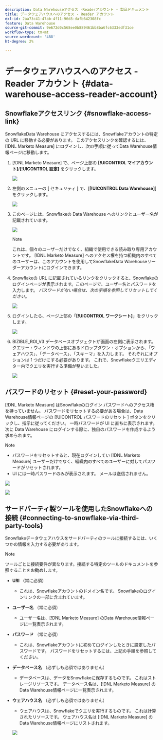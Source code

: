 ```yaml
---
description: Data Warehouseアクセス -Readerアカウント – 製品ドキュメント
title: データウェアハウスへのアクセス - Reader アカウント
exl-id: 2aa73c41-47ab-4f11-96d8-dafb642308fc
feature: Data Warehouse
source-git-commit: 9e672d0c568ee0b889461bb8ba6fc6333edf31ce
workflow-type: tm+mt
source-wordcount: '488'
ht-degree: 2%

---
```


# データウェアハウスへのアクセス - Reader アカウント {#data-warehouse-access-reader-account}

## Snowflakeアクセスリンク {#snowflake-access-link}

SnowflakeData Warehouse にアクセスするには、Snowflakeアカウントの特定の URL に移動する必要があります。 このアクセスリンクを確認するには、[!DNL Marketo Measure] にログインし、次の手順に従ってData Warehouse情報ページに移動します。

1. [!DNL Marketo Measure] で、ページ上部の **[!UICONTROL マイアカウント]**/**[!UICONTROL 設定]** をクリックします。

   ![](assets/data-warehouse-access-reader-account-1.png)

1. 左側のメニューの [ セキュリティ ] で、[**[!UICONTROL Data Warehouse]**] をクリックします。

   ![](assets/data-warehouse-access-reader-account-2.png)

1. このページには、Snowflakeの Data Warehouse へのリンクとユーザー名が記載されています。

   ![](assets/data-warehouse-access-reader-account-3.png)

   >[!NOTE]
   >
   >これは、個々のユーザーだけでなく、組織で使用できる読み取り専用アカウントです。 [!DNL Marketo Measure] へのアクセス権を持つ組織内のすべてのユーザーは、このアカウントを使用してSnowflakeData Warehouseリーダーアカウントにログインできます。

1. Snowflakeの URL に記載されているリンクをクリックすると、Snowflakeのログインページが表示されます。このページで、ユーザー名とパスワードを入力します。 _パスワードがない場合は、次の手順を参照してリセットしてください_。

   ![](assets/data-warehouse-access-reader-account-4.png)

1. ログインしたら、ページ上部の「**[!UICONTROL ワークシート]**」をクリックします。

   ![](assets/data-warehouse-access-reader-account-5.png)

1. BIZIBLE_ROI_V3 データベースオブジェクトが画面の左側に表示されます。 クエリー・ウィンドウの上部にあるドロップダウン・オプションから、「ウェアハウス」、「データベース」、「スキーマ」を入力します。 それぞれにオプションは 1 つだけにする必要があります。 これで、Snowflakeクエリエディター内でクエリを実行する準備が整いました。

   ![](assets/data-warehouse-access-reader-account-6.png)

## パスワードのリセット {#reset-your-password}

[!DNL Marketo Measure] はSnowflakeのログイン パスワードへのアクセス権を持っていません。 パスワードをリセットする必要がある場合は、Data Warehouse情報ページの [!UICONTROL  パスワードのリセット ] ボタンをクリックし、指示に従ってください。 一時パスワードが UI に直ちに表示されます。 次に Data Warehouse にログインする際に、独自のパスワードを作成するよう求められます。

>[!NOTE]
>
>* パスワードをリセットすると、現在ログインしてい [!DNL Marketo Measure] ユーザーだけでなく、組織内のすべてのユーザーに対してパスワードがリセットされます。
>* UI には一時パスワードのみが表示されます。 メールは送信されません。

![](assets/data-warehouse-access-reader-account-7.png)

![](assets/data-warehouse-access-reader-account-8.png)

## サードパーティ製ツールを使用したSnowflakeへの接続 {#connecting-to-snowflake-via-third-party-tools}

Snowflakeデータウェアハウスをサードパーティのツールに接続するには、いくつかの情報を入力する必要があります。

>[!NOTE]
>
>ツールごとに接続要件が異なります。接続する特定のツールのドキュメントを参照することをお勧めします。

* **URI** （常に必須）
   * これは、Snowflakeアカウントのドメイン名です。 Snowflakeのログインリンクの一部に含まれています。
* **ユーザー名** （常に必須）
   * ユーザー名は、[!DNL Marketo Measure] のData Warehouse情報ページに一覧表示されます。
* **パスワード** （常に必須）
   * これは、Snowflakeアカウントに初めてログインしたときに設定したパスワードです。 パスワードをリセットするには、上記の手順を参照してください。
* **データベース名** （必ずしも必須ではありません）
   * データベースは、データをSnowflakeに保存するものです。 これはストレージリソースです。 データベース名は、[!DNL Marketo Measure] のData Warehouse情報ページに一覧表示されます。
* **ウェアハウス名** （必ずしも必須ではありません）
   * ウェアハウスは、Snowflakeでクエリを実行するものです。 これは計算されたリソースです。 ウェアハウス名は [!DNL Marketo Measure] のData Warehouse情報ページにリストされます。

  ![](assets/data-warehouse-access-reader-account-9.png)
